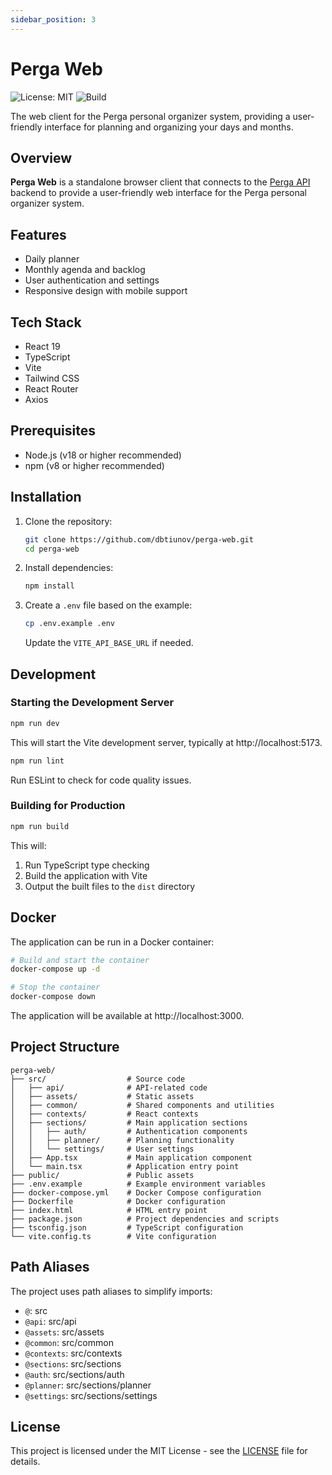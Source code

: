 ```yaml
---
sidebar_position: 3
---
```


# Perga Web

![License: MIT](https://img.shields.io/badge/License-MIT-blue.svg)
![Build](https://github.com/dbtiunov/perga-web/actions/workflows/ci.yml/badge.svg)

The web client for the Perga personal organizer system, providing a user-friendly interface for planning and organizing your days and months.

## Overview

**Perga Web** is a standalone browser client that connects to the [Perga API](./perga-api) backend to provide a user-friendly web interface for the Perga personal organizer system.

## Features

- Daily planner
- Monthly agenda and backlog
- User authentication and settings
- Responsive design with mobile support

## Tech Stack

- React 19
- TypeScript
- Vite
- Tailwind CSS
- React Router
- Axios

## Prerequisites

- Node.js (v18 or higher recommended)
- npm (v8 or higher recommended)

## Installation

1. Clone the repository:
   ```bash
   git clone https://github.com/dbtiunov/perga-web.git
   cd perga-web
   ```

2. Install dependencies:
   ```bash
   npm install
   ```

3. Create a `.env` file based on the example:
   ```bash
   cp .env.example .env
   ```

   Update the `VITE_API_BASE_URL` if needed.

## Development

### Starting the Development Server

```bash
npm run dev
```

This will start the Vite development server, typically at http://localhost:5173.

```bash
npm run lint
```

Run ESLint to check for code quality issues.

### Building for Production

```bash
npm run build
```

This will:
1. Run TypeScript type checking
2. Build the application with Vite
3. Output the built files to the `dist` directory

## Docker

The application can be run in a Docker container:

```bash
# Build and start the container
docker-compose up -d

# Stop the container
docker-compose down
```

The application will be available at http://localhost:3000.

## Project Structure

```
perga-web/
├── src/                  # Source code
│   ├── api/              # API-related code
│   ├── assets/           # Static assets
│   ├── common/           # Shared components and utilities
│   ├── contexts/         # React contexts
│   ├── sections/         # Main application sections
│   │   ├── auth/         # Authentication components
│   │   ├── planner/      # Planning functionality
│   │   └── settings/     # User settings
│   ├── App.tsx           # Main application component
│   └── main.tsx          # Application entry point
├── public/               # Public assets
├── .env.example          # Example environment variables
├── docker-compose.yml    # Docker Compose configuration
├── Dockerfile            # Docker configuration
├── index.html            # HTML entry point
├── package.json          # Project dependencies and scripts
├── tsconfig.json         # TypeScript configuration
└── vite.config.ts        # Vite configuration
```

## Path Aliases

The project uses path aliases to simplify imports:

- `@`: src
- `@api`: src/api
- `@assets`: src/assets
- `@common`: src/common
- `@contexts`: src/contexts
- `@sections`: src/sections
- `@auth`: src/sections/auth
- `@planner`: src/sections/planner
- `@settings`: src/sections/settings

## License

This project is licensed under the MIT License - see the [LICENSE](https://github.com/dbtiunov/perga-web/blob/main/LICENSE) file for details.
